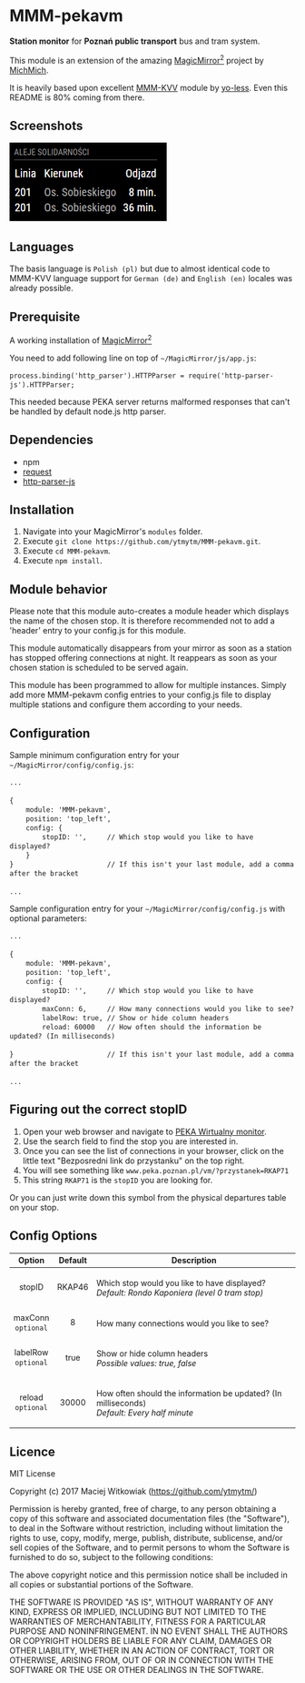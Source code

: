 # MMM-pekavm
<B>Station monitor</B> for <B>Poznań public transport</B> bus and tram system.<P>

This module is an extension of the amazing [MagicMirror<sup>2</sup>](https://github.com/MichMich/MagicMirror) project by [MichMich](https://github.com/MichMich/). <P>

It is heavily based upon excellent [MMM-KVV](https://github.com/yo-less/MMM-KVV) module by [yo-less](https://github.com/yo-less/). Even this README is 80% coming from there.

## Screenshots

![Polish version](screenshots/screenshot_pl.png)

## Languages
The basis language is `Polish (pl)` but due to almost identical code to MMM-KVV language support for `German (de)` and `English (en)` locales was already possible.

## Prerequisite
A working installation of [MagicMirror<sup>2</sup>](https://github.com/MichMich/MagicMirror)

You need to add following line on top of `~/MagicMirror/js/app.js`:
```
process.binding('http_parser').HTTPParser = require('http-parser-js').HTTPParser;
```
This needed because PEKA server returns malformed responses that can't be handled by default node.js http parser.

## Dependencies
  * npm
  * [request](https://www.npmjs.com/package/request)
  * [http-parser-js](https://github.com/creationix/http-parser-js)

## Installation
1. Navigate into your MagicMirror's `modules` folder.
2. Execute `git clone https://github.com/ytmytm/MMM-pekavm.git`.
3. Execute `cd MMM-pekavm`.
3. Execute `npm install`.

## Module behavior
Please note that this module auto-creates a module header which displays the name of the chosen stop. It is therefore recommended not to add a 'header' entry to your config.js for this module.<P>
This module automatically disappears from your mirror as soon as a station has stopped offering connections at night. It reappears as soon as your chosen station is scheduled to be served again.<P>
This module has been programmed to allow for multiple instances. Simply add more MMM-pekavm config entries to your config.js file to display multiple stations and configure them according to your needs.

## Configuration
Sample minimum configuration entry for your `~/MagicMirror/config/config.js`:

    ...
    
    {
        module: 'MMM-pekavm',
        position: 'top_left',
        config: {
			stopID: '',		// Which stop would you like to have displayed?			
        }
    } 						// If this isn't your last module, add a comma after the bracket
    
    ...

Sample configuration entry for your `~/MagicMirror/config/config.js` with optional parameters:

    ...
    
    {
        module: 'MMM-pekavm',
        position: 'top_left',
        config: {
			stopID: '',		// Which stop would you like to have displayed?
			maxConn: 6,		// How many connections would you like to see?
			labelRow: true, // Show or hide column headers
		    reload: 60000 	// How often should the information be updated? (In milliseconds)
        
    } 						// If this isn't your last module, add a comma after the bracket
    
    ...

## Figuring out the correct stopID
1. Open your web browser and navigate to [PEKA Wirtualny monitor](https://www.peka.poznan.pl/vm/).
2. Use the search field to find the stop you are interested in.
3. Once you can see the list of connections in your browser, click on the little text "Bezposredni link do przystanku" on the top right.
4. You will see something like `www.peka.poznan.pl/vm/?przystanek=RKAP71`
5. This string `RKAP71` is the `stopID` you are looking for.

Or you can just write down this symbol from the physical departures table on your stop.

## Config Options
| **Option** | **Default** | **Description** |
| :---: | :---: | --- |
| stopID | RKAP46 | <BR>Which stop would you like to have displayed? <BR><EM> Default: Rondo Kaponiera (level 0 tram stop)</EM><P> |
| maxConn<BR>`optional` | 8 | <BR> How many connections would you like to see?<P> |
| labelRow<BR>`optional` | true | <BR> Show or hide column headers<BR> <EM>Possible values: true, false</EM><P> |
| reload<BR>`optional`  | 30000 | <BR> How often should the information be updated? (In milliseconds) <BR><EM> Default: Every half minute </EM><P> |

## Licence
MIT License

Copyright (c) 2017 Maciej Witkowiak (https://github.com/ytmytm/)

Permission is hereby granted, free of charge, to any person obtaining a copy
of this software and associated documentation files (the "Software"), to deal
in the Software without restriction, including without limitation the rights
to use, copy, modify, merge, publish, distribute, sublicense, and/or sell
copies of the Software, and to permit persons to whom the Software is
furnished to do so, subject to the following conditions:

The above copyright notice and this permission notice shall be included in all
copies or substantial portions of the Software.

THE SOFTWARE IS PROVIDED "AS IS", WITHOUT WARRANTY OF ANY KIND, EXPRESS OR
IMPLIED, INCLUDING BUT NOT LIMITED TO THE WARRANTIES OF MERCHANTABILITY,
FITNESS FOR A PARTICULAR PURPOSE AND NONINFRINGEMENT. IN NO EVENT SHALL THE
AUTHORS OR COPYRIGHT HOLDERS BE LIABLE FOR ANY CLAIM, DAMAGES OR OTHER
LIABILITY, WHETHER IN AN ACTION OF CONTRACT, TORT OR OTHERWISE, ARISING FROM,
OUT OF OR IN CONNECTION WITH THE SOFTWARE OR THE USE OR OTHER DEALINGS IN THE
SOFTWARE.
